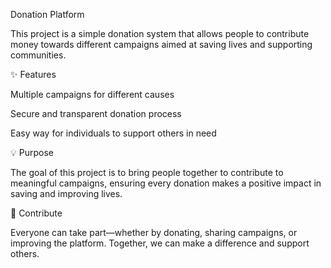 Donation Platform

This project is a simple donation system that allows people to contribute money towards different campaigns aimed at saving lives and supporting communities.

✨ Features

Multiple campaigns for different causes

Secure and transparent donation process

Easy way for individuals to support others in need

💡 Purpose

The goal of this project is to bring people together to contribute to meaningful campaigns, ensuring every donation makes a positive impact in saving and improving lives.

🤝 Contribute

Everyone can take part—whether by donating, sharing campaigns, or improving the platform. Together, we can make a difference and support others.
